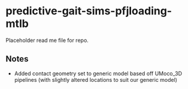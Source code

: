 # predictive-gait-sims-pfjloading-mtlb

Placeholder read me file for repo.

## Notes
- Added contact geometry set to generic model based off UMoco_3D pipelines (with slightly altered locations to suit our generic model)